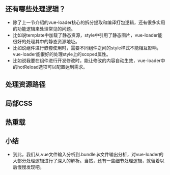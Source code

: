 ## 还有哪些处理逻辑？
* 除了上一节介绍的vue-loader核心的拆分提取和编译打包逻辑，还有很多实用的功能逻辑来处理常见的问题。
* 比如说template中加载了静态资源，style中引用了静态图片，vue-loader能很好的处理其中的静态资源地址。
* 比如说组件进行嵌套使用时，需要不同组件之间的style样式不能相互影响，vue-loader能很好的处理style上的scoped属性。
* 比如说我要在组件进行开发修改时，能让修改的内容自动生效，vue-loader中的hotReload选项可以配置达到需求。

## 处理资源路径

## 局部CSS

## 热重载

## 小结
* 到此，我们从.vue文件输入分析到.bundle.js文件输出分析，对vue-loader的大部分处理逻辑进行了深入的解析。当然，还有一些细节处理逻辑，就留着以后慢慢发现吧。